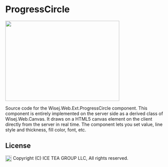ProgressCircle
====

<img src="https://raw.githubusercontent.com/iceteagroup/wisej-extensions/master/Support/Images/ProgressCircle.png" width="358" height="252">

Source code for the Wisej.Web.Ext.ProgressCircle component. This component is entirely implemented on the server side as a derived class of Wisej.Web.Canvas. It draws on a HTML5 canvas element on the client directly from the server in real time. The component lets you set value, line style and thickness, fill color, font, etc.

License
-------
<img src="http://iceteagroup.com/wp-content/uploads/2017/01/Square-64x64-trasp.png" height="20" align="top"> Copyright (C) ICE TEA GROUP LLC, All rights reserved.
